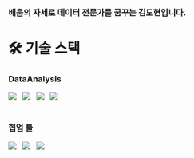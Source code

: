 
### 배움의 자세로 데이터 전문가를 꿈꾸는 김도현입니다.

# 🛠 기술 스택


<p align="center">

<h3>DataAnalysis</h3>
<div>
<img src="https://img.shields.io/badge/pandas-150458?style=for-the-badge&logo=pandas&logoColor=white"/> &nbsp
<img src="https://img.shields.io/badge/scikitlearn-F7931E?style=for-the-badge&logo=scikitlearn&logoColor=white"/> &nbsp
<img src="https://img.shields.io/badge/tensorflow-FF6F00?style=for-the-badge&logo=tensorflow&logoColor=white"/> &nbsp
<img src="https://img.shields.io/badge/Keras-D00000?style=for-the-badge&logo=Keras&logoColor=white">
</div>
</br>


<h3>협업 툴</h3>
<div>
  <img src="https://img.shields.io/badge/Github-181717?style=for-the-badge&logo=Github&logoColor=white"/> &nbsp
    <img src="https://img.shields.io/badge/Notion-000000?style=for-the-badge&logo=Notion&logoColor=white"/> &nbsp
<img src="https://img.shields.io/badge/Slack-4A154B?style=for-the-badge&logo=slack&logoColor=white"/> &nbsp
</div>
</p> 

<br><br>

<!--
**dhyeon1320/dhyeon1320** is a ✨ _special_ ✨ repository because its `README.md` (this file) appears on your GitHub profile.

Here are some ideas to get you started:

- 🔭 I’m currently working on ...
- 🌱 I’m currently learning ...
- 👯 I’m looking to collaborate on ...
- 🤔 I’m looking for help with ...
- 💬 Ask me about ...
- 📫 How to reach me: ...
- 😄 Pronouns: ...
- ⚡ Fun fact: ...
-->
